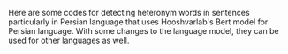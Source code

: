 Here are some codes for detecting heteronym words in sentences particularly in Persian language that uses Hooshvarlab's Bert model for Persian language. With some changes to the language model, they can be used for other languages as well. 

